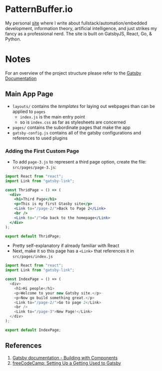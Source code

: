 PatternBuffer.io
================

My personal [site][00] where I write about fullstack/automation/embedded development, information theory, artificial intelligence, and just strikes my fancy as a professional nerd. The site is built on GatsbyJS, React, Go, & Python.

Notes
=====
For an overview of the project structure please refer to the [Gatsby Documentation][01]

Main App Page
-------------
- `layouts/` contains the *templates* for laying out webpages than can be applied to `pages`
  - `index.js` is the main entry point
  - so is `index.css` as far as stylesheets are concerned
- `pages/` contains the subordinate pages that make the app
- `gatsby-config.js` contains all of the gatsby configurations and references to used plugins

### Adding the First Custom Page
- To add `page-3.js` to represent a third page option, create the file: `src/pages/page-3.js`:
```jsx
import React from "react";
import Link from "gatsby-link";

const ThridPage = () => (
  <div>
    <h1>Third Page</h1>
    <p>This is my first Gtasby site</p>
    <Link to="/page-2/">Back to Page 2</Link>
    <br />
    <Link to="/">Go back to the homepage</Link>
  </div>
);

export default ThridPage;
```
- Pretty self-explanatory if already familiar with React
- Next, make it so this page has a `<Link>` that references it in `src/pages/index.js`
```js
import React from "react";
import Link from "gatsby-link";

const IndexPage = () => (
  <div>
    <h1>Hi people</h1>
    <p>Welcome to your new Gatsby site.</p>
    <p>Now go build something great.</p>
    <Link to="/page-2/">Go to page 2</Link>
    <br />
    <Link to="/page-3">New Page!</Link>
  </div>
);

export default IndexPage;
```




References
----------
[00]: https://patternbuffer.io "PatternBuffer"
[01]: https://www.gatsbyjs.org/docs/building-with-components/ "Gatsby documentation - Building with Components"
[02]: https://medium.freecodecamp.org/setting-up-and-getting-used-to-gatsby-1fc27985ae8a "freeCodeCamp: Setting Up a Getting Used to Gatsby"

1. [Gatsby documentation - Building with Components][01]
2. [freeCodeCamp: Setting Up a Getting Used to Gatsby][02]

